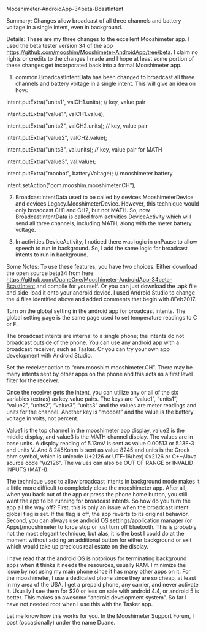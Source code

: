 Mooshimeter-AndroidApp-34beta-BcastIntent

Summary:  Changes allow broadcast of all three channels and battery voltage in a single intent, even in background.

Details:  These are my three changes to the excellent Mooshimeter app.  I used the beta tester version 34 of the app https://github.com/mooshim/Mooshimeter-AndroidApp/tree/beta.   I claim no rights or credits to the changes I made and I hope at least some portion of these changes get incorporated back into a formal Mooshimeter app.

1.    common.BroadcastIntentData    has been changed to broadcast all three channels and battery voltage in a single intent.  This will give an idea on how:

intent.putExtra("units1", valCH1.units);  // key, value pair

intent.putExtra("value1", valCH1.value);

intent.putExtra("units2", valCH2.units);     // key, value pair

intent.putExtra("value2", valCH2.value);

intent.putExtra("units3", val.units);     // key, value pair for MATH

intent.putExtra("value3", val.value);

intent.putExtra("moobat", batteryVoltage);   // mooshimeter battery

intent.setAction("com.mooshim.mooshimeter.CH");

2.  BroadcastIntentData used to be called by devices.MooshimeterDevice and devices.Legacy.MooshimeterDevice.  However, this technique would only broadcast CH1 and CH2, but not MATH.  So, now BroadcastIntentData is called from activities.DeviceActivity which will send all three channels, including MATH, along with the meter battery voltage.

3.  In activities.DeviceActivity, I noticed there was logic in onPause to allow speech to run in background.  So, I add the same logic for broadcast intents to run in background.

Some Notes:  To use these features, you have two choices.  Either download the open source beta34 from here  https://github.com/DuaneOne/Mooshimeter-AndroidApp-34beta-BcastIntent and compile for yourself.    Or you can just download the .apk file and side-load it onto your android device.   I used Android Studio to change the 4 files identified above and added comments that begin with 8Feb2017.  

Turn on the global setting in the android app for broadcast intents.   The global setting page is the same page used to set temperature readings to C or F. 

The broadcast intents are internal to a single phone; the intents do not broadcast outside of the phone.  You can use any android app with a broadcast receiver, such as Tasker.   Or you can try your own app development with Android Studio.  

Set the receiver action to “com.mooshim.mooshimeter.CH”.   There may be many intents sent by other apps on the phone and this acts as a first level filter for the receiver.  

Once the receiver gets the intent, you can utilize any or all of the six variables (extras) as key:value pairs.  The keys are “value1”, “units1”,  “value2”, “units2”,  “value3”, “units3”  and the values are meter readings and units for the channel.  Another key is “moobat” and the value is the battery voltage in volts, not percent.

Value1 is the top channel in the mooshimeter app display, value2 is the middle display, and value3 is the MATH channel display.  The values are in base units. A display reading of 5.13mV is sent as value 0.00513 or 5.13E-3 and units V.  And 8.245Kohm is sent as value 8245 and units is the Greek ohm symbol, which is unicode U+2126 or UTF-16(hex) 0x2126 or C++/Java source code “\u2126”.   The values can also be OUT OF RANGE or INVALID INPUTS (MATH).

The technique used to allow broadcast intents in background mode makes it a little more difficult to completely close the mooshimeter app.  After all, when you back out of the app or press the phone home button, you still want the app to be running for broadcast intents.   So how do you turn the app all the way off?  First, this is only an issue when the broadcast intent global flag is set.  If the flag is off, the app reverts to its original behavior.   Second, you can always use android OS settings/application manager (or Apps)/mooshimeter to force stop or just turn off bluetooth.  This is probably not the most elegant technique, but alas, it is the best I could do at the moment without adding an additional button for either background or exit which would take up precious real estate on the display.

I have read that the android OS is notorious for terminating background apps when it thinks it needs the resources, usually RAM.  I minimize the issue by not using my main phone since it has many other apps on it.  For the mooshimeter, I use a dedicated phone since they are so cheap, at least in my area of the USA.  I get a prepaid phone, any carrier, and never activate it.  Usually I see them for $20 or less on sale with android 4.4, or android 5 is better.  This makes an awesome “android development system”.  So far I have not needed root when I use this with the Tasker app.

Let me know how this works for you.  In the Mooshimeter Support Forum, I post (occasionally) under the name Duane.
